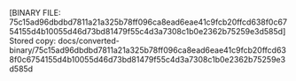 [BINARY FILE: 75c15ad96dbdbd7811a21a325b78ff096ca8ead6eae41c9fcb20ffcd638f0c6754155d4b10055d46d73bd81479f55c4d3a7308c1b0e2362b75259e3d585d]
Stored copy: docs/converted-binary/75c15ad96dbdbd7811a21a325b78ff096ca8ead6eae41c9fcb20ffcd638f0c6754155d4b10055d46d73bd81479f55c4d3a7308c1b0e2362b75259e3d585d
